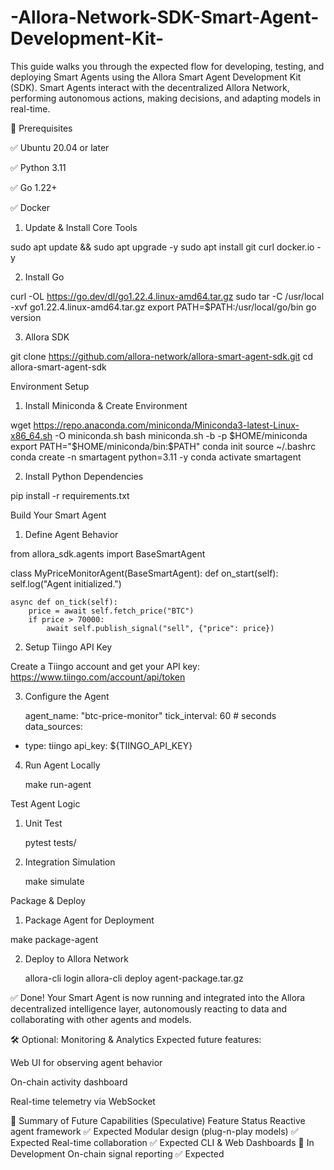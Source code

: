 # -Allora-Network-SDK-Smart-Agent-Development-Kit-
This guide walks you through the expected flow for developing, testing, and deploying Smart Agents using the Allora Smart Agent Development Kit (SDK). Smart Agents interact with the decentralized Allora Network, performing autonomous actions, making decisions, and adapting models in real-time.

🔧 Prerequisites

✅ Ubuntu 20.04 or later

✅ Python 3.11

✅ Go 1.22+

✅ Docker

1. Update & Install Core Tools

sudo apt update && sudo apt upgrade -y
sudo apt install git curl docker.io -y

2. Install Go 

curl -OL https://go.dev/dl/go1.22.4.linux-amd64.tar.gz
sudo tar -C /usr/local -xvf go1.22.4.linux-amd64.tar.gz
export PATH=$PATH:/usr/local/go/bin
go version

3. Allora SDK

git clone https://github.com/allora-network/allora-smart-agent-sdk.git
cd allora-smart-agent-sdk


Environment Setup

1. Install Miniconda & Create Environment

wget https://repo.anaconda.com/miniconda/Miniconda3-latest-Linux-x86_64.sh -O miniconda.sh
bash miniconda.sh -b -p $HOME/miniconda
export PATH="$HOME/miniconda/bin:$PATH"
conda init
source ~/.bashrc
conda create -n smartagent python=3.11 -y
conda activate smartagent


2. Install Python Dependencies

pip install -r requirements.txt

 Build Your Smart Agent

1. Define Agent Behavior

from allora_sdk.agents import BaseSmartAgent

class MyPriceMonitorAgent(BaseSmartAgent):
    def on_start(self):
        self.log("Agent initialized.")

    async def on_tick(self):
        price = await self.fetch_price("BTC")
        if price > 70000:
            await self.publish_signal("sell", {"price": price})

2. Setup Tiingo API Key

Create a Tiingo account and get your
API key: https://www.tiingo.com/account/api/token


3. Configure the Agent

   agent_name: "btc-price-monitor"
tick_interval: 60  # seconds
data_sources:
  - type: tiingo
    api_key: ${TIINGO_API_KEY}

4. Run Agent Locally  
   
   make run-agent

 Test Agent Logic
 
1. Unit Test

    pytest tests/

2. Integration Simulation

   make simulate
 
 Package & Deploy

1. Package Agent for Deployment

  make package-agent

2. Deploy to Allora Network

   allora-cli login
   allora-cli deploy agent-package.tar.gz

   
✅ Done!
Your Smart Agent is now running and integrated into the Allora decentralized intelligence layer, autonomously reacting to data and collaborating with other agents and models.

🛠️ Optional: Monitoring & Analytics
Expected future features:

Web UI for observing agent behavior

On-chain activity dashboard

Real-time telemetry via WebSocket

📌 Summary of Future Capabilities (Speculative)
Feature	Status
Reactive agent framework	✅ Expected
Modular design (plug-n-play models)	✅ Expected
Real-time collaboration	✅ Expected
CLI & Web Dashboards	🚧 In Development
On-chain signal reporting	✅ Expected





